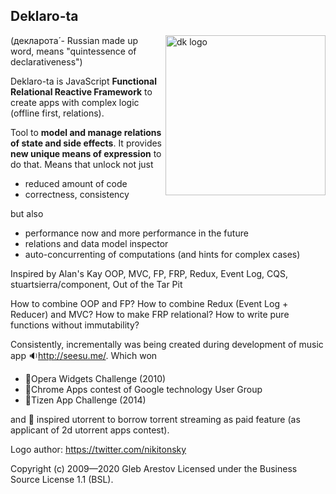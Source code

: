 ## Deklaro-ta

<img align="right" width="256" height="256" title="dk logo" src="./docs/assets/deklarota-logo.svg"/>

(декларота́ - Russian made up word, means "quintessence of declarativeness")

Deklaro-ta is JavaScript **Functional Relational Reactive Framework** to create apps with complex logic (offline first, relations).


Tool to **model and manage relations of state and side effects**. It provides **new unique means of expression** to do that.
Means that unlock not just
- reduced amount of code
- correctness, consistency

but also
- performance now and more performance in the future
- relations and data model inspector
- auto-concurrenting of computations (and hints for complex cases)

Inspired by Alan's Kay OOP, MVC, FP, FRP, Redux, Event Log, CQS, stuartsierra/component, Out of the Tar Pit

How to combine OOP and FP?
How to combine Redux (Event Log + Reducer) and MVC?
How to make FRP relational?
How to write pure functions without immutability?

Consistently, incrementally was being created during development of music app 🔉http://seesu.me/.
Which won
 - 🥇Opera Widgets Challenge (2010)
 - 🥇Chrome Apps contest of Google technology User Group
 - 🏅Tizen App Challenge (2014)

and 🚀 inspired utorrent to borrow torrent streaming as paid feature (as applicant of 2d utorrent apps contest).

Logo author: https://twitter.com/nikitonsky

Copyright (c) 2009—2020 Gleb Arestov
Licensed under the Business Source License 1.1 (BSL).
